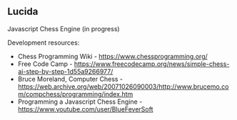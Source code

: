 ## Lucida  
Javascript Chess Engine (in progress)
  
Development resources:  
- Chess Programming Wiki - https://www.chessprogramming.org/  
- Free Code Camp - https://www.freecodecamp.org/news/simple-chess-ai-step-by-step-1d55a9266977/  
- Bruce Moreland, Computer Chess - https://web.archive.org/web/20071026090003/http://www.brucemo.com/compchess/programming/index.htm  
- Programming a Javascript Chess Engine - https://www.youtube.com/user/BlueFeverSoft  
